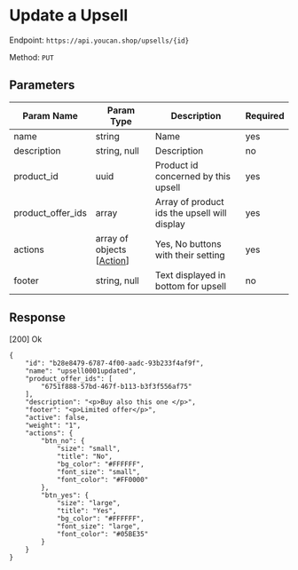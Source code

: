 # Update a Upsell

Endpoint: `https://api.youcan.shop/upsells/{id}` 

Method: `PUT`

## Parameters

| Param Name | Param Type | Description | Required |
| --- | --- | --- | --- |
| name | string | Name | yes
| description | string, null | Description | no
| product_id | uuid | Product id concerned by this upsell | yes
| product_offer_ids |  array | Array of product ids the upsell will display | yes
| actions | array of objects [[Action](../entities/upsells/upsell.md)] | Yes, No buttons with their setting | yes
| footer | string, null | Text displayed in bottom for upsell | no

## Response

[200] Ok

```
{
    "id": "b28e8479-6787-4f00-aadc-93b233f4af9f",
    "name": "upsell0001updated",
    "product_offer_ids": [
        "6751f888-57bd-467f-b113-b3f3f556af75"
    ],
    "description": "<p>Buy also this one </p>",
    "footer": "<p>Limited offer</p>",
    "active": false,
    "weight": "1",
    "actions": {
        "btn_no": {
            "size": "small",
            "title": "No",
            "bg_color": "#FFFFFF",
            "font_size": "small",
            "font_color": "#FF0000"
        },
        "btn_yes": {
            "size": "large",
            "title": "Yes",
            "bg_color": "#FFFFFF",
            "font_size": "large",
            "font_color": "#05BE35"
        }
    }
}
```
